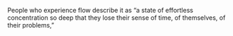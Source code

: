 People who experience flow describe it as “a state of effortless concentration so deep that they lose their sense of time, of themselves, of their problems,”
